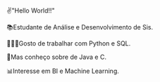 ✌"Hello World!!"

📚Estudante de Análise e Desenvolvimento de Sis.

👩🏽‍💻Gosto de trabalhar com Python e SQL.

🧠Mas conheço sobre de Java e C.

📊Interesse em BI e Machine Learning.

